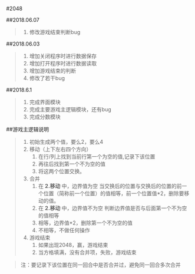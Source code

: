 #2048

##2018.06.07
> 1. 修改游戏结束判断bug

##2018.06.03
> 1. 增加关闭程序时进行数据保存
> 2. 增加打开程序时进行数据读取
> 3. 增加游戏结束的判断
> 4. 修改了若干bug

##2018.6.1
> 1. 完成界面模块
> 2. 完成主要游戏主逻辑模块，还有bug
> 3. 完成分数模块

##游戏主逻辑说明
> 1. 初始生成两个值，要么2，要么4
> 2. 移动（上下左右四个方向）
>    1. 在行/列上找到当前行第一个为空的值,记录下该位置
>    2. 再往后找到第一个不为空的值
>    3. 将这两个位置交换。
> 3. 合并
>    1. 在 **2.移动** 中，边界值为空
>      当交换后的位置与交换后的位置的前一个位置（简称前一个位置）的值相等，前一个位置值*2，删除要移动的值。
>    2. 在 **2.移动** 中，边界值不为空
>      判断边界值是否与后面第一个不为空的值相等
>      1. 相等，边界值*2，删除第一个不为空的值
>      2. 不相等，不做任何操作
> 4. 游戏结束
>    1. 如果出现2048，赢，游戏结束
>    2. 当方格填满，没有合并项，失败，游戏结束

> 注：要记录下该位置在同一回合中是否合并过，避免同一回合多次合并
